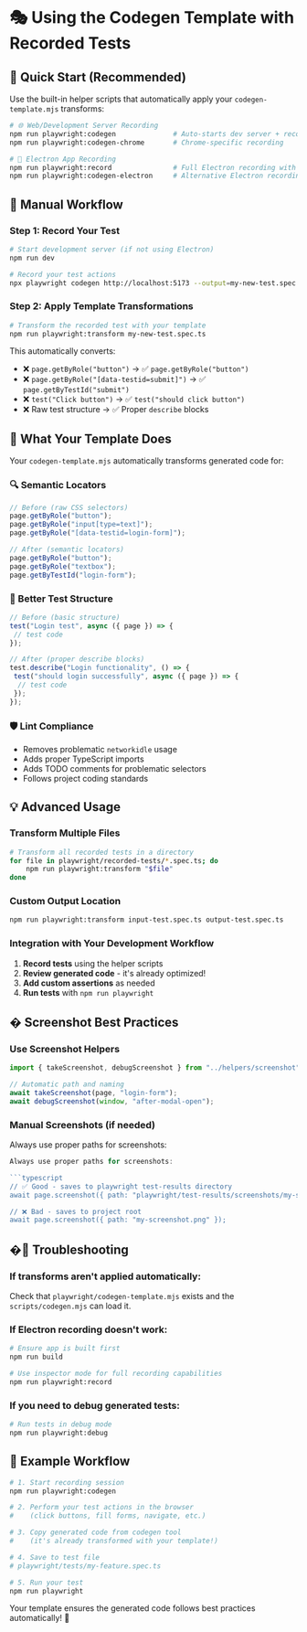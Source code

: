 # 🎭 **Using the Codegen Template with Recorded Tests**

## **🚀 Quick Start (Recommended)**

Use the built-in helper scripts that automatically apply your `codegen-template.mjs` transforms:

```bash
# 🌐 Web/Development Server Recording
npm run playwright:codegen              # Auto-starts dev server + records
npm run playwright:codegen-chrome       # Chrome-specific recording

# 📱 Electron App Recording
npm run playwright:record               # Full Electron recording with inspector
npm run playwright:codegen-electron     # Alternative Electron recording
```

## **🔧 Manual Workflow**

### **Step 1: Record Your Test**

```bash
# Start development server (if not using Electron)
npm run dev

# Record your test actions
npx playwright codegen http://localhost:5173 --output=my-new-test.spec.ts
```

### **Step 2: Apply Template Transformations**

```bash
# Transform the recorded test with your template
npm run playwright:transform my-new-test.spec.ts
```

This automatically converts:

- ❌ `page.getByRole("button")` → ✅ `page.getByRole("button")`
- ❌ `page.getByRole("[data-testid=submit]")` → ✅ `page.getByTestId("submit")`
- ❌ `test("Click button")` → ✅ `test("should click button")`
- ❌ Raw test structure → ✅ Proper `describe` blocks

## **🎯 What Your Template Does**

Your `codegen-template.mjs` automatically transforms generated code for:

### **🔍 Semantic Locators**

```typescript
// Before (raw CSS selectors)
page.getByRole("button");
page.getByRole("input[type=text]");
page.getByRole("[data-testid=login-form]");

// After (semantic locators)
page.getByRole("button");
page.getByRole("textbox");
page.getByTestId("login-form");
```

### **📝 Better Test Structure**

```typescript
// Before (basic structure)
test("Login test", async ({ page }) => {
 // test code
});

// After (proper describe blocks)
test.describe("Login functionality", () => {
 test("should login successfully", async ({ page }) => {
  // test code
 });
});
```

### **🛡️ Lint Compliance**

- Removes problematic `networkidle` usage
- Adds proper TypeScript imports
- Adds TODO comments for problematic selectors
- Follows project coding standards

## **💡 Advanced Usage**

### **Transform Multiple Files**

```bash
# Transform all recorded tests in a directory
for file in playwright/recorded-tests/*.spec.ts; do
    npm run playwright:transform "$file"
done
```

### **Custom Output Location**

```bash
npm run playwright:transform input-test.spec.ts output-test.spec.ts
```

### **Integration with Your Development Workflow**

1. **Record tests** using the helper scripts
2. **Review generated code** - it's already optimized!
3. **Add custom assertions** as needed
4. **Run tests** with `npm run playwright`

## **� Screenshot Best Practices**

### **Use Screenshot Helpers**

```typescript
import { takeScreenshot, debugScreenshot } from "../helpers/screenshot";

// Automatic path and naming
await takeScreenshot(page, "login-form");
await debugScreenshot(window, "after-modal-open");
```

### **Manual Screenshots (if needed)**

Always use proper paths for screenshots:

````typescript
Always use proper paths for screenshots:

```typescript
// ✅ Good - saves to playwright test-results directory
await page.screenshot({ path: "playwright/test-results/screenshots/my-screenshot.png" });

// ❌ Bad - saves to project root
await page.screenshot({ path: "my-screenshot.png" });
````

## **�🚨 Troubleshooting**

### **If transforms aren't applied automatically:**

Check that `playwright/codegen-template.mjs` exists and the `scripts/codegen.mjs` can load it.

### **If Electron recording doesn't work:**

```bash
# Ensure app is built first
npm run build

# Use inspector mode for full recording capabilities
npm run playwright:record
```

### **If you need to debug generated tests:**

```bash
# Run tests in debug mode
npm run playwright:debug
```

## **📖 Example Workflow**

```bash
# 1. Start recording session
npm run playwright:codegen

# 2. Perform your test actions in the browser
#    (click buttons, fill forms, navigate, etc.)

# 3. Copy generated code from codegen tool
#    (it's already transformed with your template!)

# 4. Save to test file
# playwright/tests/my-feature.spec.ts

# 5. Run your test
npm run playwright
```

Your template ensures the generated code follows best practices automatically! 🎉
